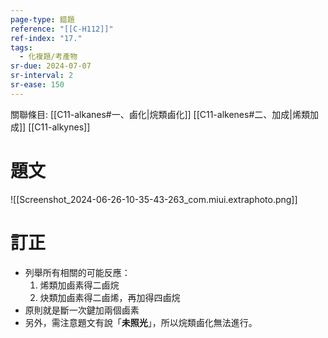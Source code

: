 ```yaml
---
page-type: 錯題
reference: "[[C-H112]]"
ref-index: "17."
tags:
  - 化複題/考產物
sr-due: 2024-07-07
sr-interval: 2
sr-ease: 150
---
```

關聯條目: [[C11-alkanes#一、鹵化|烷類鹵化]] [[C11-alkenes#二、加成|烯類加成]] [[C11-alkynes]]
# 題文
![[Screenshot_2024-06-26-10-35-43-263_com.miui.extraphoto.png]]
# 訂正
- 列舉所有相關的可能反應：
	1. 烯類加鹵素得二鹵烷
	2. 炔類加鹵素得二鹵烯，再加得四鹵烷
- 原則就是斷一次鍵加兩個鹵素
- 另外，需注意題文有說「**未照光**」，所以烷類鹵化無法進行。